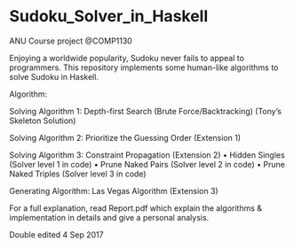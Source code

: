 # Sudoku_Solver_in_Haskell
ANU Course project @COMP1130

Enjoying a worldwide popularity, Sudoku never fails to appeal to programmers.
This repository implements some human-like algorithms to solve Sudoku in Haskell.

Algorithm:

Solving Algorithm 1: Depth-first Search (Brute Force/Backtracking) (Tony’s Skeleton Solution)

Solving Algorithm 2: Prioritize the Guessing Order (Extension 1)

Solving Algorithm 3: Constraint Propagation (Extension 2) 
•	Hidden Singles (Solver level 1 in code)
•	Prune Naked Pairs (Solver level 2 in code)
•	Prune Naked Triples (Solver level 3 in code)

Generating Algorithm: Las Vegas Algorithm (Extension 3)

For a full explanation, read Report.pdf which explain the algorithms & implementation in details 
and give a personal analysis.


Double edited
4 Sep 2017
